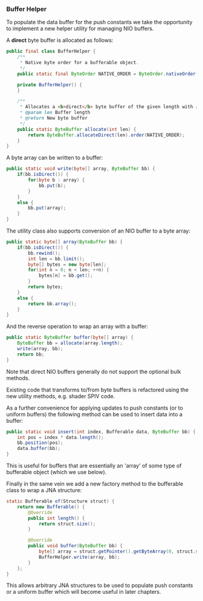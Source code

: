 ### Buffer Helper

To populate the data buffer for the push constants we take the opportunity to implement a new helper utility for managing NIO buffers.

A __direct__ byte buffer is allocated as follows:

```java
public final class BufferHelper {
    /**
     * Native byte order for a bufferable object.
     */
    public static final ByteOrder NATIVE_ORDER = ByteOrder.nativeOrder();

    private BufferHelper() {
    }

    /**
     * Allocates a <b>direct</b> byte buffer of the given length with {@link #NATIVE_ORDER}.
     * @param len Buffer length
     * @return New byte buffer
     */
    public static ByteBuffer allocate(int len) {
        return ByteBuffer.allocateDirect(len).order(NATIVE_ORDER);
    }
}
```

A byte array can be written to a buffer:

```java
public static void write(byte[] array, ByteBuffer bb) {
    if(bb.isDirect()) {
        for(byte b : array) {
            bb.put(b);
        }
    }
    else {
        bb.put(array);
    }
}
```

The utility class also supports conversion of an NIO buffer to a byte array:

```java
public static byte[] array(ByteBuffer bb) {
    if(bb.isDirect()) {
        bb.rewind();
        int len = bb.limit();
        byte[] bytes = new byte[len];
        for(int n = 0; n < len; ++n) {
            bytes[n] = bb.get();
        }
        return bytes;
    }
    else {
        return bb.array();
    }
}
```

And the reverse operation to wrap an array with a buffer:

```java
public static ByteBuffer buffer(byte[] array) {
    ByteBuffer bb = allocate(array.length);
    write(array, bb);
    return bb;
}
```

Note that direct NIO buffers generally do not support the optional bulk methods.

Existing code that transforms to/from byte buffers is refactored using the new utility methods, e.g. shader SPIV code.

As a further convenience for applying updates to push constants (or to uniform buffers) the following method can be used to insert data into a buffer:

```java
public static void insert(int index, Bufferable data, ByteBuffer bb) {
    int pos = index * data.length();
    bb.position(pos);
    data.buffer(bb);
}
```

This is useful for buffers that are essentially an 'array' of some type of bufferable object (which we use below).

Finally in the same vein we add a new factory method to the bufferable class to wrap a JNA structure:

```java
static Bufferable of(Structure struct) {
    return new Bufferable() {
        @Override
        public int length() {
            return struct.size();
        }

        @Override
        public void buffer(ByteBuffer bb) {
            byte[] array = struct.getPointer().getByteArray(0, struct.size());
            BufferHelper.write(array, bb);
        }
    };
}
```

This allows arbitrary JNA structures to be used to populate push constants or a uniform buffer which will become useful in later chapters.